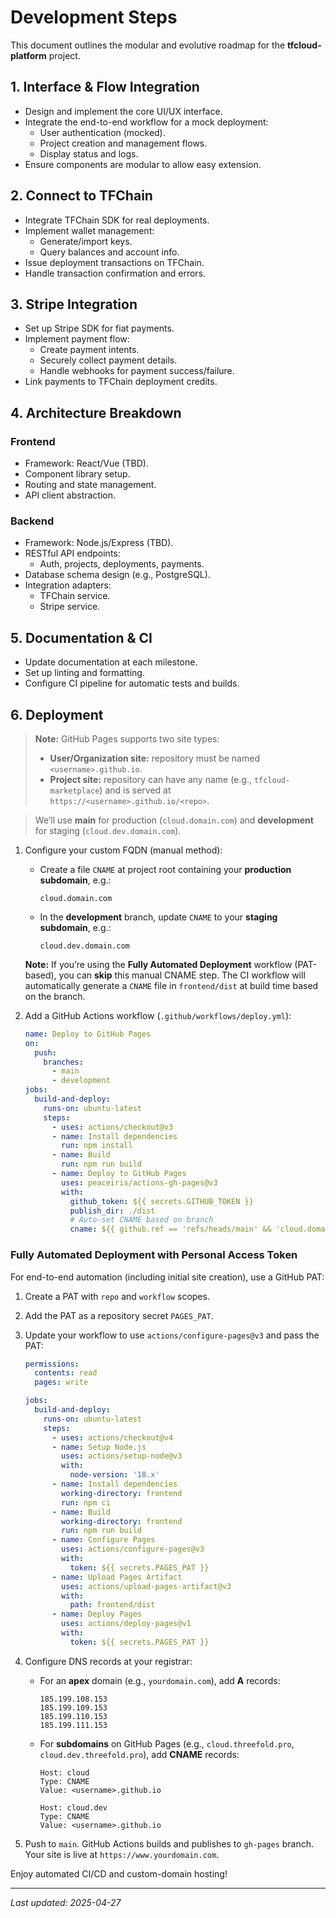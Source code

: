 # Development Steps

This document outlines the modular and evolutive roadmap for the **tfcloud-platform** project.

## 1. Interface & Flow Integration

- Design and implement the core UI/UX interface.
- Integrate the end-to-end workflow for a mock deployment:
  - User authentication (mocked).
  - Project creation and management flows.
  - Display status and logs.
- Ensure components are modular to allow easy extension.

## 2. Connect to TFChain

- Integrate TFChain SDK for real deployments.
- Implement wallet management:
  - Generate/import keys.
  - Query balances and account info.
- Issue deployment transactions on TFChain.
- Handle transaction confirmation and errors.

## 3. Stripe Integration

- Set up Stripe SDK for fiat payments.
- Implement payment flow:
  - Create payment intents.
  - Securely collect payment details.
  - Handle webhooks for payment success/failure.
- Link payments to TFChain deployment credits.

## 4. Architecture Breakdown

### Frontend

- Framework: React/Vue (TBD).
- Component library setup.
- Routing and state management.
- API client abstraction.

### Backend

- Framework: Node.js/Express (TBD).
- RESTful API endpoints:
  - Auth, projects, deployments, payments.
- Database schema design (e.g., PostgreSQL).
- Integration adapters:
  - TFChain service.
  - Stripe service.

## 5. Documentation & CI

- Update documentation at each milestone.
- Set up linting and formatting.
- Configure CI pipeline for automatic tests and builds.

## 6. Deployment

> **Note:** GitHub Pages supports two site types:
> - **User/Organization site:** repository must be named `<username>.github.io`.
> - **Project site:** repository can have any name (e.g., `tfcloud-marketplace`) and is served at `https://<username>.github.io/<repo>`.

> We’ll use **main** for production (`cloud.domain.com`) and **development** for staging (`cloud.dev.domain.com`).

1. Configure your custom FQDN (manual method):
   - Create a file `CNAME` at project root containing your **production subdomain**, e.g.:
     ```
     cloud.domain.com
     ```
   - In the **development** branch, update `CNAME` to your **staging subdomain**, e.g.:
     ```
     cloud.dev.domain.com
     ```
   **Note:** If you’re using the **Fully Automated Deployment** workflow (PAT-based), you can **skip** this manual CNAME step. The CI workflow will automatically generate a `CNAME` file in `frontend/dist` at build time based on the branch.

2. Add a GitHub Actions workflow (`.github/workflows/deploy.yml`):
   ```yaml
   name: Deploy to GitHub Pages
   on:
     push:
       branches:
         - main
         - development
   jobs:
     build-and-deploy:
       runs-on: ubuntu-latest
       steps:
         - uses: actions/checkout@v3
         - name: Install dependencies
           run: npm install
         - name: Build
           run: npm run build
         - name: Deploy to GitHub Pages
           uses: peaceiris/actions-gh-pages@v3
           with:
             github_token: ${{ secrets.GITHUB_TOKEN }}
             publish_dir: ./dist
             # Auto-set CNAME based on branch
             cname: ${{ github.ref == 'refs/heads/main' && 'cloud.domain.com' || 'cloud.dev.domain.com' }}
   ```

### Fully Automated Deployment with Personal Access Token

For end-to-end automation (including initial site creation), use a GitHub PAT:

1. Create a PAT with `repo` and `workflow` scopes.
2. Add the PAT as a repository secret `PAGES_PAT`.
3. Update your workflow to use `actions/configure-pages@v3` and pass the PAT:

   ```yaml
   permissions:
     contents: read
     pages: write

   jobs:
     build-and-deploy:
       runs-on: ubuntu-latest
       steps:
         - uses: actions/checkout@v4
         - name: Setup Node.js
           uses: actions/setup-node@v3
           with:
             node-version: '18.x'
         - name: Install dependencies
           working-directory: frontend
           run: npm ci
         - name: Build
           working-directory: frontend
           run: npm run build
         - name: Configure Pages
           uses: actions/configure-pages@v3
           with:
             token: ${{ secrets.PAGES_PAT }}
         - name: Upload Pages Artifact
           uses: actions/upload-pages-artifact@v3
           with:
             path: frontend/dist
         - name: Deploy Pages
           uses: actions/deploy-pages@v1
           with:
             token: ${{ secrets.PAGES_PAT }}
   ```

3. Configure DNS records at your registrar:
   - For an **apex** domain (e.g., `yourdomain.com`), add **A** records:
     ```
     185.199.108.153
     185.199.109.153
     185.199.110.153
     185.199.111.153
     ```
   - For **subdomains** on GitHub Pages (e.g., `cloud.threefold.pro`, `cloud.dev.threefold.pro`), add **CNAME** records:
     ```
     Host: cloud
     Type: CNAME
     Value: <username>.github.io

     Host: cloud.dev
     Type: CNAME
     Value: <username>.github.io
     ```

4. Push to `main`. GitHub Actions builds and publishes to `gh-pages` branch. Your site is live at `https://www.yourdomain.com`.
   
Enjoy automated CI/CD and custom-domain hosting!  

---
*Last updated: 2025-04-27*
